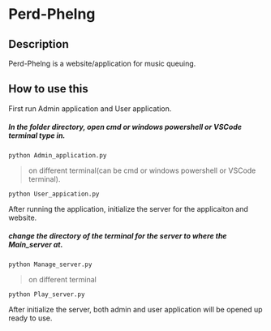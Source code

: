 # Perd-Phelng
## Description
Perd-Phelng is a website/application for music queuing.
## How to use this
First run Admin application and User application.
##### In the folder directory, open cmd or windows powershell or VSCode terminal type in.
```
python Admin_application.py
```
>on different terminal(can be cmd or windows powershell or VSCode terminal).
```
python User_appication.py
```
After running the application, initialize the server for the applicaiton and website.
##### change the directory of the terminal for the server to where the ***Main_server*** at.
```
python Manage_server.py
```
>on different terminal
```
python Play_server.py
```
After initialize the server, both admin and user application will be opened up ready to use.
